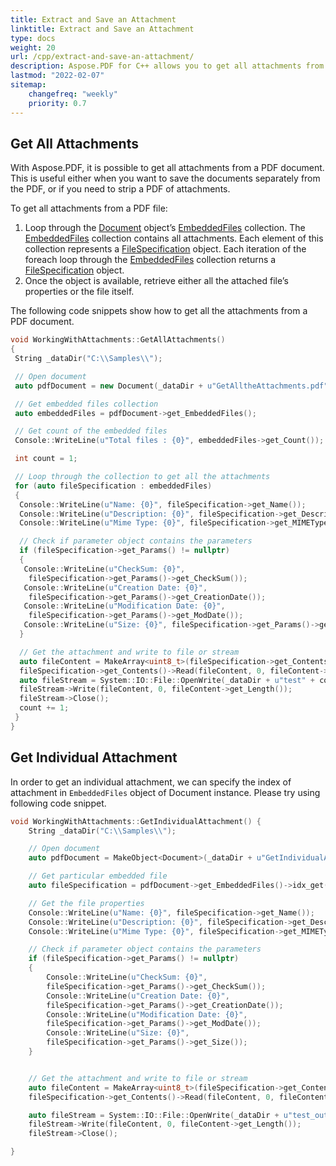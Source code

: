 ```yaml
---
title: Extract and Save an Attachment 
linktitle: Extract and Save an Attachment
type: docs
weight: 20
url: /cpp/extract-and-save-an-attachment/
description: Aspose.PDF for C++ allows you to get all attachments from a PDF document. Also, you can get an individual attachment from your document.
lastmod: "2022-02-07"
sitemap:
    changefreq: "weekly"
    priority: 0.7
---
```


## Get All Attachments

With Aspose.PDF, it is possible to get all attachments from a PDF document. This is useful either when you want to save the documents separately from the PDF, or if you need to strip a PDF of attachments.

To get all attachments from a PDF file:

1. Loop through the [Document](https://apireference.aspose.com/pdf/cpp/class/aspose.pdf.document) object’s [EmbeddedFiles](https://apireference.aspose.com/pdf/cpp/class/aspose.pdf.embedded_file_collection) collection. The [EmbeddedFiles](https://apireference.aspose.com/pdf/cpp/class/aspose.pdf.embedded_file_collection) collection contains all attachments. Each element of this collection represents a [FileSpecification](https://apireference.aspose.com/pdf/cpp/class/aspose.pdf.file_specification) object. Each iteration of the foreach loop through the [EmbeddedFiles](https://apireference.aspose.com/pdf/cpp/class/aspose.pdf.embedded_file_collection) collection returns a [FileSpecification](https://apireference.aspose.com/pdf/cpp/class/aspose.pdf.file_specification) object.
1. Once the object is available, retrieve either all the attached file’s properties or the file itself.

The following code snippets show how to get all the attachments from a PDF document.

```cpp
void WorkingWithAttachments::GetAllAttachments()
{
 String _dataDir("C:\\Samples\\");

 // Open document
 auto pdfDocument = new Document(_dataDir + u"GetAlltheAttachments.pdf");

 // Get embedded files collection
 auto embeddedFiles = pdfDocument->get_EmbeddedFiles();

 // Get count of the embedded files
 Console::WriteLine(u"Total files : {0}", embeddedFiles->get_Count());

 int count = 1;

 // Loop through the collection to get all the attachments
 for (auto fileSpecification : embeddedFiles)
 {
  Console::WriteLine(u"Name: {0}", fileSpecification->get_Name());
  Console::WriteLine(u"Description: {0}", fileSpecification->get_Description());
  Console::WriteLine(u"Mime Type: {0}", fileSpecification->get_MIMEType());

  // Check if parameter object contains the parameters
  if (fileSpecification->get_Params() != nullptr)
  {
   Console::WriteLine(u"CheckSum: {0}",
    fileSpecification->get_Params()->get_CheckSum());
   Console::WriteLine(u"Creation Date: {0}",
    fileSpecification->get_Params()->get_CreationDate());
   Console::WriteLine(u"Modification Date: {0}",
    fileSpecification->get_Params()->get_ModDate());
   Console::WriteLine(u"Size: {0}", fileSpecification->get_Params()->get_Size());
  }

  // Get the attachment and write to file or stream
  auto fileContent = MakeArray<uint8_t>(fileSpecification->get_Contents()->get_Length());
  fileSpecification->get_Contents()->Read(fileContent, 0, fileContent->get_Length());
  auto fileStream = System::IO::File::OpenWrite(_dataDir + u"test" + count + u"_out.txt");
  fileStream->Write(fileContent, 0, fileContent->get_Length());
  fileStream->Close();
  count += 1;
 }
}
```

## Get Individual Attachment

In order to get an individual attachment, we can specify the index of attachment in `EmbeddedFiles` object of Document instance. Please try using following code snippet.

```cpp
void WorkingWithAttachments::GetIndividualAttachment() {
    String _dataDir("C:\\Samples\\");

    // Open document
    auto pdfDocument = MakeObject<Document>(_dataDir + u"GetIndividualAttachment.pdf");

    // Get particular embedded file
    auto fileSpecification = pdfDocument->get_EmbeddedFiles()->idx_get(1);

    // Get the file properties
    Console::WriteLine(u"Name: {0}", fileSpecification->get_Name());
    Console::WriteLine(u"Description: {0}", fileSpecification->get_Description());
    Console::WriteLine(u"Mime Type: {0}", fileSpecification->get_MIMEType());

    // Check if parameter object contains the parameters
    if (fileSpecification->get_Params() != nullptr)
    {
        Console::WriteLine(u"CheckSum: {0}",
        fileSpecification->get_Params()->get_CheckSum());
        Console::WriteLine(u"Creation Date: {0}",
        fileSpecification->get_Params()->get_CreationDate());
        Console::WriteLine(u"Modification Date: {0}",
        fileSpecification->get_Params()->get_ModDate());
        Console::WriteLine(u"Size: {0}",
        fileSpecification->get_Params()->get_Size());
    }


    // Get the attachment and write to file or stream
    auto fileContent = MakeArray<uint8_t>(fileSpecification->get_Contents()->get_Length());
    fileSpecification->get_Contents()->Read(fileContent, 0, fileContent->get_Length());

    auto fileStream = System::IO::File::OpenWrite(_dataDir + u"test_out.txt");
    fileStream->Write(fileContent, 0, fileContent->get_Length());
    fileStream->Close();

}
```
